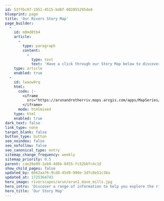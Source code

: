 ```yaml
---
id: 53ffbc97-1951-4515-bd8f-002855295de8
blueprint: page
title: 'Our Rivers Story Map'
page_builder:
  -
    id: m0md0tb4
    article:
      -
        type: paragraph
        content:
          -
            type: text
            text: 'Have a click through our Story Map below to discover more about our rivers.  You’ll see this is still under our previous name of the Arun and Rother Rivers Trust - we’re in the process of getting this changed. If a ArcGIS dialogue box pops up just cancel it and the map will work!'
    type: article
    enabled: true
  -
    id: lwaow9rq
    html:
      code: |-
        <iframe
          src="https://arunandrotherriv.maps.arcgis.com/apps/MapSeries/index.html?appid=ebe6a587593d4026a12022e816291e33">
        </iframe>
      mode: htmlmixed
    type: html
    enabled: true
dark_text: false
link_type: none
target_blank: false
button_type: button
seo_noindex: false
seo_nofollow: false
seo_canonical_type: entry
sitemap_change_frequency: weekly
sitemap_priority: 0.5
parent: cae26e89-1eb8-4d6b-8455-fc52bbfc4c1d
show_child_pages: false
updated_by: 6662aa76-9cd8-45d9-990e-3dfc8e51c38a
updated_at: 1725364743
hero_image: riverscapes/arun/arun1_dave_mills.jpg
hero_intro: 'Discover a range of information to help you explore the rivers in our catchment and to find out more about the work we do.'
hero_title: 'Our Story Map'
---
```

